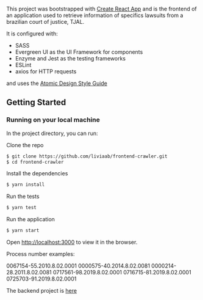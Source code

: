 This project was bootstrapped with [Create React App](https://github.com/facebook/create-react-app) and is the frontend of an application used to retrieve information of specifics lawsuits from a brazilian court of justice, TJAL.

It is configured with:
- SASS
- Evergreen UI as the UI Framework for components
- Enzyme and Jest as the testing frameworks
- ESLint
- axios for HTTP requests

and uses the [Atomic Design Style Guide](https://github.com/danilowoz/react-atomic-design)

## Getting Started

### Running on your local machine

In the project directory, you can run:


Clone the repo
```sh
$ git clone https://github.com/liviaab/frontend-crawler.git
$ cd frontend-crawler
```

Install the dependencies
```sh
$ yarn install
```

Run the tests
```sh
$ yarn test
```

Run the application
```sh
$ yarn start
```
Open [http://localhost:3000](http://localhost:3000) to view it in the browser.

Process number examples:

0067154-55.2010.8.02.0001
0000575-40.2014.8.02.0081
0000214-28.2011.8.02.0081
0717561-98.2019.8.02.0001
0716715-81.2019.8.02.0001
0725703-91.2019.8.02.0001

The backend project is [here](https://github.com/liviaab/backend-crawler)
<!--
### To Do
#### Deployment
See the section about [deployment](https://facebook.github.io/create-react-app/docs/deployment) for more information.

Useful links:

https://facebook.github.io/create-react-app/docs/deployment

https://devcenter.heroku.com/articles/github-integration
-->
